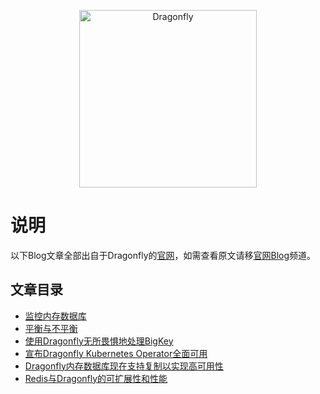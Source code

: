 <p align="center">
  <a href="https://dragonflydb.io">
    <img src="https://raw.githubusercontent.com/dragonflydb/dragonfly/main/.github/images/logo-full.svg"
      width="284" border="0" alt="Dragonfly">
  </a>
</p>

# 说明
以下Blog文章全部出自于Dragonfly的[官网](https://www.dragonflydb.io/)，如需查看原文请移[官网Blog](https://www.dragonflydb.io/blog)频道。

## 文章目录

- [监控内存数据库](./监控内存数据库.md)
- [平衡与不平衡](./平衡与不平衡.md)
- [使用Dragonfly无所畏惧地处理BigKey](./使用Dragonfly无所畏惧地处理BigKey.md)
- [宣布Dragonfly Kubernetes Operator全面可用](./宣布Dragonfly%20Kubernetes%20Operator全面可用.md)
- [Dragonfly内存数据库现在支持复制以实现高可用性](./Dragonfly内存数据库现在支持复制以实现高可用性.md)
- [Redis与Dragonfly的可扩展性和性能](./Redis与Dragonfly的可扩展性和性能.md)